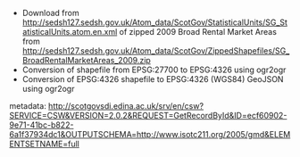 * Download from http://sedsh127.sedsh.gov.uk/Atom_data/ScotGov/StatisticalUnits/SG_StatisticalUnits.atom.en.xml of zipped 2009  Broad Rental Market Areas from http://sedsh127.sedsh.gov.uk/Atom_data/ScotGov/ZippedShapefiles/SG_BroadRentalMarketAreas_2009.zip
* Conversion of shapefile from EPSG:27700  to EPSG:4326 using ogr2ogr
* Conversion of EPSG:4326 shapefile to EPSG:4326 (WGS84) GeoJSON using ogr2ogr

metadata: http://scotgovsdi.edina.ac.uk/srv/en/csw?SERVICE=CSW&VERSION=2.0.2&REQUEST=GetRecordById&ID=ecf60902-9e71-41bc-b822-6a1f37934dc1&OUTPUTSCHEMA=http://www.isotc211.org/2005/gmd&ELEMENTSETNAME=full
